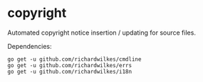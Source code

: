 # copyright
Automated copyright notice insertion / updating for source files.

Dependencies:
```
go get -u github.com/richardwilkes/cmdline
go get -u github.com/richardwilkes/errs
go get -u github.com/richardwilkes/i18n
```
